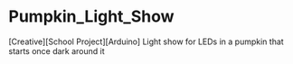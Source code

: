# Pumpkin_Light_Show
[Creative][School Project][Arduino] Light show for LEDs in a pumpkin that starts once dark around it
